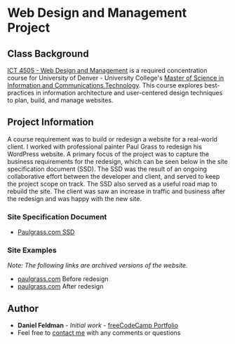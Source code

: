 # Web Design and Management Project

## Class Background
[ICT 4505 - Web Design and Management](https://universitycollege.du.edu/courses/coursesdetail.cfm?degreecode=ict&coursenum=4505) is a required concentration course for University of Denver - University College's [Master of Science in Information and Communications Technology](https://universitycollege.du.edu/ict/degree/masters/web-design-and-development-online/degreeid/400). This course explores best-practices in information architecture and user-centered design techniques to plan, build, and manage websites.

## Project Information
A course requirement was to build or redesign a website for a real-world client. I worked with professional painter Paul Grass to redesign his WordPress website. A primary focus of the project was to capture the business requirements for the redesign, which can be seen below in the site specification document (SSD). The SSD was the result of an ongoing collaborative effort between the developer and client, and served to keep the project scope on track. The SSD also served as a useful road map to rebuild the site. The client was saw an increase in traffic and business after the redesign and was happy with the new site.   

### Site Specification Document
- [Paulgrass.com SSD](https://github.com/Feldbot/MS-ICT-Web-Design-and-Management/blob/master/Daniel_Feldman_paulgrass.com_SSD.pdf)

### Site Examples
_Note: The following links are archived versions of the website._  
- [paulgrass.com](https://web.archive.org/web/20141218055230/http://paulgrass.com/) Before redesign
- [paulgrass.com](https://web.archive.org/web/20160310191444/http://paulgrass.com/) After redesign

## Author

* **Daniel Feldman** - *Initial work* - [freeCodeCamp Portfolio](https://feldbot.github.io/fcc-portfolio/)
* Feel free to [contact me](mailto:feldbot@gmail.com) with any comments or questions

